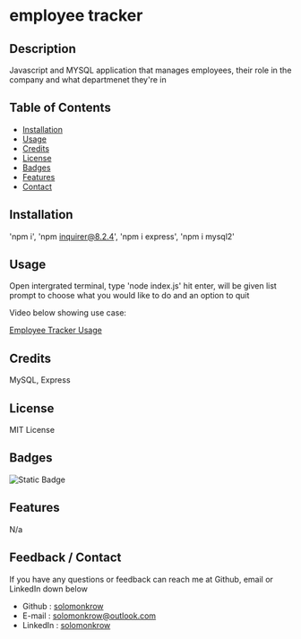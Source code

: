 # employee tracker

## Description

Javascript and MYSQL application that manages employees, their role in the company and what departmenet they're in

## Table of Contents

- [Installation](#installation)
- [Usage](#usage)
- [Credits](#credits)
- [License](#license)
- [Badges](#badges)
- [Features](#features)
- [Contact](#contact)

## Installation

'npm i', 'npm inquirer@8.2.4', 'npm i express', 'npm i mysql2'

## Usage

Open intergrated terminal, type 'node index.js' hit enter, will be given list prompt to choose what you would like to do and an option to quit

Video below showing use case:

[Employee Tracker Usage](https://drive.google.com/file/d/13k7SjDbNHWFiEhaOIPTj1Fk1jtwZ1aY-/view)

## Credits

MySQL, Express

## License

MIT License

## Badges

![Static Badge](https://img.shields.io/badge/javascript-node.js-green)

## Features

N/a

## Feedback / Contact

If you have any questions or feedback can reach me at Github, email or LinkedIn down below

- Github : [solomonkrow](https://www.github.com/solomonkrow)
- E-mail : solomonkrow@outlook.com
- LinkedIn : [solomonkrow](https://www.linkedin.com/in/solomonkrow)
